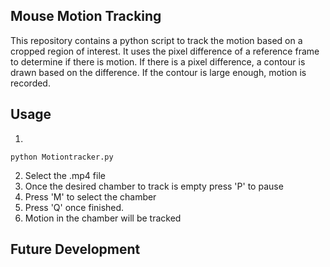 ## Mouse Motion Tracking
This repository contains a python script to track the motion based on a cropped region of interest. It uses the pixel difference of a reference frame to determine if there is motion. If there is a pixel difference, a contour is drawn based on the difference. If the contour is large enough, motion is recorded. 

## Usage
1. 
```
python Motiontracker.py
```
2. Select the .mp4 file
3. Once the desired chamber to track is empty press 'P' to pause
4. Press 'M' to select the chamber
5. Press 'Q' once finished.
6. Motion in the chamber will be tracked

## Future Development 
